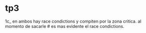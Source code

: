 # tp3

1c_ en ambos hay race condictions y compiten por la zona critica. al momento de sacarle # es mas evidente el race condictions.


